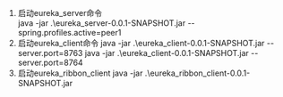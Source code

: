 1. 启动eureka_server命令  
java -jar .\eureka_server-0.0.1-SNAPSHOT.jar  --spring.profiles.active=peer1  
2. 启动eureka_client命令
java -jar .\eureka_client-0.0.1-SNAPSHOT.jar --server.port=8763
java -jar .\eureka_client-0.0.1-SNAPSHOT.jar --server.port=8764  
3. 启动eureka_ribbon_client
java -jar .\eureka_ribbon_client-0.0.1-SNAPSHOT.jar